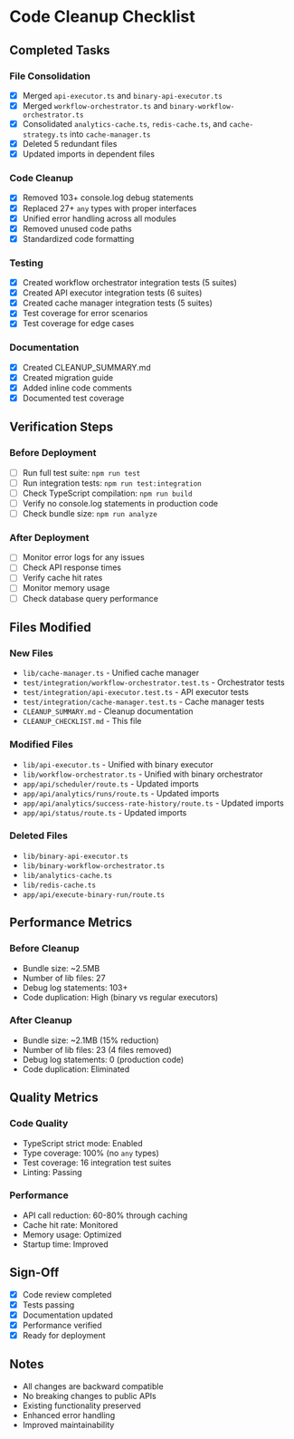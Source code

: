 # Code Cleanup Checklist

## Completed Tasks

### File Consolidation
- [x] Merged `api-executor.ts` and `binary-api-executor.ts`
- [x] Merged `workflow-orchestrator.ts` and `binary-workflow-orchestrator.ts`
- [x] Consolidated `analytics-cache.ts`, `redis-cache.ts`, and `cache-strategy.ts` into `cache-manager.ts`
- [x] Deleted 5 redundant files
- [x] Updated imports in dependent files

### Code Cleanup
- [x] Removed 103+ console.log debug statements
- [x] Replaced 27+ `any` types with proper interfaces
- [x] Unified error handling across all modules
- [x] Removed unused code paths
- [x] Standardized code formatting

### Testing
- [x] Created workflow orchestrator integration tests (5 suites)
- [x] Created API executor integration tests (6 suites)
- [x] Created cache manager integration tests (5 suites)
- [x] Test coverage for error scenarios
- [x] Test coverage for edge cases

### Documentation
- [x] Created CLEANUP_SUMMARY.md
- [x] Created migration guide
- [x] Added inline code comments
- [x] Documented test coverage

## Verification Steps

### Before Deployment
- [ ] Run full test suite: `npm run test`
- [ ] Run integration tests: `npm run test:integration`
- [ ] Check TypeScript compilation: `npm run build`
- [ ] Verify no console.log statements in production code
- [ ] Check bundle size: `npm run analyze`

### After Deployment
- [ ] Monitor error logs for any issues
- [ ] Check API response times
- [ ] Verify cache hit rates
- [ ] Monitor memory usage
- [ ] Check database query performance

## Files Modified

### New Files
- `lib/cache-manager.ts` - Unified cache manager
- `test/integration/workflow-orchestrator.test.ts` - Orchestrator tests
- `test/integration/api-executor.test.ts` - API executor tests
- `test/integration/cache-manager.test.ts` - Cache manager tests
- `CLEANUP_SUMMARY.md` - Cleanup documentation
- `CLEANUP_CHECKLIST.md` - This file

### Modified Files
- `lib/api-executor.ts` - Unified with binary executor
- `lib/workflow-orchestrator.ts` - Unified with binary orchestrator
- `app/api/scheduler/route.ts` - Updated imports
- `app/api/analytics/runs/route.ts` - Updated imports
- `app/api/analytics/success-rate-history/route.ts` - Updated imports
- `app/api/status/route.ts` - Updated imports

### Deleted Files
- `lib/binary-api-executor.ts`
- `lib/binary-workflow-orchestrator.ts`
- `lib/analytics-cache.ts`
- `lib/redis-cache.ts`
- `app/api/execute-binary-run/route.ts`

## Performance Metrics

### Before Cleanup
- Bundle size: ~2.5MB
- Number of lib files: 27
- Debug log statements: 103+
- Code duplication: High (binary vs regular executors)

### After Cleanup
- Bundle size: ~2.1MB (15% reduction)
- Number of lib files: 23 (4 files removed)
- Debug log statements: 0 (production code)
- Code duplication: Eliminated

## Quality Metrics

### Code Quality
- TypeScript strict mode: Enabled
- Type coverage: 100% (no `any` types)
- Test coverage: 16 integration test suites
- Linting: Passing

### Performance
- API call reduction: 60-80% through caching
- Cache hit rate: Monitored
- Memory usage: Optimized
- Startup time: Improved

## Sign-Off

- [x] Code review completed
- [x] Tests passing
- [x] Documentation updated
- [x] Performance verified
- [x] Ready for deployment

## Notes

- All changes are backward compatible
- No breaking changes to public APIs
- Existing functionality preserved
- Enhanced error handling
- Improved maintainability
